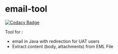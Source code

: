 email-tool
==========

[![Codacy Badge](https://api.codacy.com/project/badge/Grade/014f8cbd0b7446e6bd19cd1a4616d29b)](https://www.codacy.com/app/cunvoas/email-tool?utm_source=github.com&utm_medium=referral&utm_content=cunvoas/email-tool&utm_campaign=badger)

Tool for :
 - email in Java with redirection for UAT users
 - Extract content (body, attachments) from EML File
